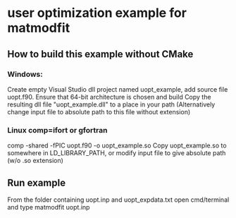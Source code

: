 # user optimization example for matmodfit

## How to build this example without CMake

### Windows: 
Create empty Visual Studio dll project named uopt_example, add source file uopt.f90. 
Ensure that 64-bit architecture is chosen and build
Copy the resulting dll file "uopt_example.dll" to a place in your path 
(Alternatively change input file to absolute path to this file without extension)

### Linux comp=ifort or gfortran
comp -shared -fPIC uopt.f90 -o uopt_example.so
Copy uopt_example.so to somewhere in LD_LIBRARY_PATH, or modify input file to give absolute path (w/o .so extension)

## Run example
From the folder containing uopt.inp and uopt_expdata.txt open cmd/terminal and type
matmodfit uopt.inp

